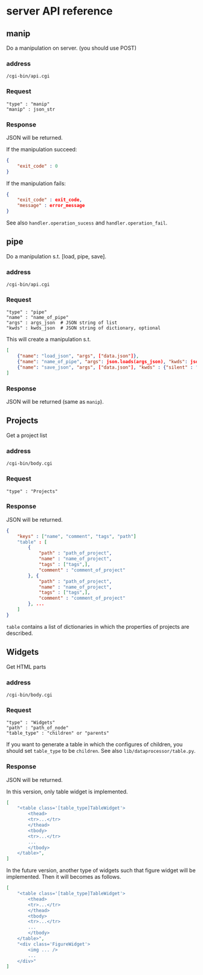 
server API reference
====================

manip
-----

Do a manipulation on server.
(you should use POST)

### address
`/cgi-bin/api.cgi`

### Request
```
"type" : "manip"
"manip" : json_str
```

### Response
JSON will be returned.

If the manipulation succeed:
```json
{
    "exit_code" : 0
}
```
If the manipulation fails:
```json
{
    "exit_code" : exit_code,
    "message" : error_message
}
```
See also `handler.operation_sucess` and `handler.operation_fail`.

pipe
----

Do a manipulation s.t. [load, pipe, save].

### address
`/cgi-bin/api.cgi`

### Request
```
"type" : "pipe"
"name" : "name_of_pipe"
"args" : args_json  # JSON string of list 
"kwds" : kwds_json  # JSON string of dictionary, optional
```

This will create a manipulation s.t.
```json
[
    {"name": "load_json", "args", ["data.json"]},
    {"name": "name_of_pipe", "args": json.loads(args_json), "kwds": json.loads(kwds_json)},
    {"name": "save_json", "args", ["data.json"], "kwds" : {"silent" : "True"}},
]
```

### Response
JSON will be returned (same as `manip`).

Projects
--------

Get a project list

### address
`/cgi-bin/body.cgi`

### Request
```
"type" : "Projects"
```

### Response
JSON will be returned.

```json
{
    "keys" : ["name", "comment", "tags", "path"]
    "table" : [
        {
            "path" : "path_of_project",
            "name" : "name_of_project",
            "tags" : ["tags",],
            "comment" : "comment_of_project"
        }, {
            "path" : "path_of_project",
            "name" : "name_of_project",
            "tags" : ["tags",],
            "comment" : "comment_of_project"
        }, ...
    ]
}
```

`table` contains a list of dictionaries
in which the properties of projects are described.

Widgets
-------

Get HTML parts

### address
`/cgi-bin/body.cgi`

### Request
```
"type" : "Widgets"
"path" : "path_of_node"
"table_type" : "children" or "parents"
```

If you want to generate a table in which the configures of children,
you should set `table_type` to be `children`.
See also `lib/dataprocessor/table.py`.

### Response

JSON will be returned.

In this version, only table widget is implemented.
```json
[
    "<table class='[table_type]TableWidget'>
        <thead>
        <tr>...</tr>
        </thead>
        <tbody>
        <tr>...</tr>
        ...
        </tbody>
    </table>",
]
```

In the future version, another type of widgets
such that figure widget will be implemented.
Then it will becomes as follows.
```json
[
    "<table class='[table_type]TableWidget'>
        <thead>
        <tr>...</tr>
        </thead>
        <tbody>
        <tr>...</tr>
        ...
        </tbody>
    </table>",
    "<div class='FigureWidget'>
        <img ... />
        ...
    </div>"
]
```

